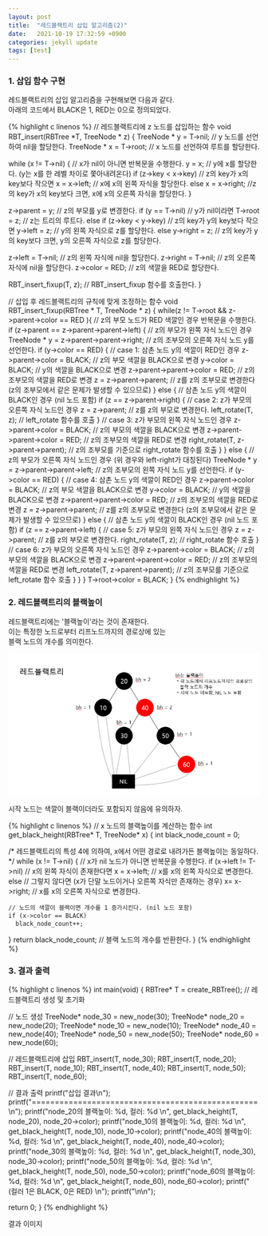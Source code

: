 ```yaml
---
layout: post
title:  "레드블랙트리 삽입 알고리즘(2)"
date:   2021-10-19 17:32:59 +0900
categories: jekyll update
tags: [test]
---
```


### 1. 삽입 함수 구현

레드블랙트리의 삽입 알고리즘을 구현해보면 다음과 같다.  
아래의 코드에서 BLACK은 1, RED는 0으로 정의되었다.

{% highlight c linenos %}
// 레드블랙트리에 z 노드를 삽입하는 함수
void RBT_insert(RBTree *T, TreeNode * z)
{
  TreeNode * y = T->nil; // y 노드를 선언하여 nil을 할당한다.
  TreeNode * x = T->root; // x 노드를 선언하여 루트를 할당한다.

  while (x != T->nil) { // x가 nil이 아니면 반복문을 수행한다.
    y = x;              // y에 x를 할당한다. (y는 x를 한 레벨 차이로 쫓아내려온다)
    if (z->key < x->key) // z의 key가 x의 key보다 작으면
      x = x->left; // x에 x의 왼쪽 자식을 할당한다.
    else x = x->right; //z의 key가 x의 key보다 크면, x에 x의 오른쪽 자식을 할당한다.
  }

  z->parent = y; // z의 부모를 y로 변경한다.
  if (y == T->nil) // y가 nil이라면
    T->root = z; // z는 트리의 루트다.
  else if (z->key < y->key) // z의 key가 y의 key보다 작으면
    y->left = z; // y의 왼쪽 자식으로 z를 할당한다.
  else y->right = z; // z의 key가 y의 key보다 크면, y의 오른쪽 자식으로 z를 할당한다.

  z->left = T->nil; // z의 왼쪽 자식에 nil을 할당한다.
  z->right = T->nil; // z의 오른쪽 자식에 nil을 할당한다. 
  z->color = RED; // z의 색깔을 RED로 할당한다.

  RBT_insert_fixup(T, z); // RBT_insert_fixup 함수를 호출한다.
}

// 삽입 후 레드블랙트리의 규칙에 맞게 조정하는 함수
void RBT_insert_fixup(RBTree * T, TreeNode * z)
{
  while(z != T->root && z->parent->color == RED ){ // z의 부모 노드가 RED 색깔인 경우 반복문을 수행한다.
    if (z->parent == z->parent->parent->left) { // z의 부모가 왼쪽 자식 노드인 경우
      TreeNode * y = z->parent->parent->right; // z의 조부모의 오른쪽 자식 노드 y를 선언한다.
      if (y->color == RED) { // case 1: 삼촌 노드 y의 색깔이 RED인 경우
        z->parent->color = BLACK; // z의 부모 색깔을 BLACK으로 변경
        y->color = BLACK; // y의 색깔을 BLACK으로 변경
        z->parent->parent->color = RED; // z의 조부모의 색깔을 RED로 변경
        z = z->parent->parent; // z를 z의 조부모로 변경한다 (z의 조부모에서 같은 문제가 발생할 수 있으므로)
      } 
      else { // 삼촌 노드 y의 색깔이 BLACK인 경우 (nil 노드 포함)
        if (z == z->parent->right) { // case 2: z가 부모의 오른쪽 자식 노드인 경우
          z = z->parent; // z를 z의 부모로 변경한다.
          left_rotate(T, z); // left_rotate 함수를 호출
        } // case 3: z가 부모의 왼쪽 자식 노드인 경우
        z->parent->color = BLACK; // z의 부모의 색깔을 BLACK으로 변경
        z->parent->parent->color = RED; // z의 조부모의 색깔을 RED로 변경
        right_rotate(T, z->parent->parent); // z의 조부모를 기준으로 right_rotate 함수를 호출
      }
    } 
    else { // z의 부모가 오른쪽 자식 노드인 경우 (위 경우와 left-right가 대칭된다)
      TreeNode * y = z->parent->parent->left; // z의 조부모의 왼쪽 자식 노드 y를 선언한다.
      if (y->color == RED) { // case 4: 삼촌 노드 y의 색깔이 RED인 경우
        z->parent->color = BLACK; // z의 부모 색깔을 BLACK으로 변경
        y->color = BLACK; // y의 색깔을 BLACK으로 변경
        z->parent->parent->color = RED; // z의 조부모의 색깔을 RED로 변경
        z = z->parent->parent; // z를 z의 조부모로 변경한다 (z의 조부모에서 같은 문제가 발생할 수 있으므로)
      }
      else { // 삼촌 노드 y의 색깔이 BLACK인 경우 (nil 노드 포함)
        if (z == z->parent->left) { // case 5: z가 부모의 왼쪽 자식 노드인 경우
          z = z->parent; // z를 z의 부모로 변경한다.
          right_rotate(T, z); // right_rotate 함수 호출
        } // case 6: z가 부모의 오른쪽 자식 노드인 경우
        z->parent->color = BLACK; // z의 부모의 색깔을 BLACK으로 변경
        z->parent->parent->color = RED; // z의 조부모의 색깔을 RED로 변경
        left_rotate(T, z->parent->parent); // z의 조부모를 기준으로 left_rotate 함수 호출
      }
    }
  }
  T->root->color = BLACK;
}
{% endhighlight %}

### 2. 레드블랙트리의 블랙높이

레드블랙트리에는 '블랙높이'라는 것이 존재한다.  
이는 특정한 노드로부터 리프노드까지의 경로상에 있는  
블랙 노드의 개수를 의미한다.  

![레드블랙트리](https://github.com/gitul0515/gitul0515.github.io/blob/main/_posts/image/211020_1.png?raw=true)

시작 노드는 색깔이 블랙이더라도 포함되지 않음에 유의하자.

{% highlight c linenos %}
// x 노드의 블랙높이를 계산하는 함수
int get_black_height(RBTree* T, TreeNode* x) {
  int black_node_count = 0;

  /* 레드블랙트리의 특성 4에 의하여, 
  x에서 어떤 경로로 내려가든 블랙높이는 동일하다. */
  while (x != T->nil) { // x가 nil 노드가 아니면 반복문을 수행한다.
    if (x->left != T->nil) // x의 왼쪽 자식이 존재한다면
      x = x->left; // x를 x의 왼쪽 자식으로 변경한다.
    else // 그렇지 않다면 (x가 단말 노드이거나 오른쪽 자식만 존재하는 경우)
      x= x->right; // x를 x의 오른쪽 자식으로 변경한다.

    // 노드의 색깔이 블랙이면 개수를 1 증가시킨다. (nil 노드 포함)
    if (x->color == BLACK)
      black_node_count++;
  }
  return black_node_count; // 블랙 노드의 개수를 반환한다.
}
{% endhighlight %}

### 3. 결과 출력

{% highlight c linenos %}
int main(void)
{
  RBTree* T = create_RBTree(); // 레드블랙트리 생성 및 초기화

  // 노드 생성
  TreeNode* node_30 = new_node(30); 
  TreeNode* node_20 = new_node(20); 
  TreeNode* node_10 = new_node(10); 
  TreeNode* node_40 = new_node(40); 
  TreeNode* node_50 = new_node(50); 
  TreeNode* node_60 = new_node(60); 

  // 레드블랙트리에 삽입
  RBT_insert(T, node_30);
  RBT_insert(T, node_20);
  RBT_insert(T, node_10);
  RBT_insert(T, node_40);
  RBT_insert(T, node_50);
  RBT_insert(T, node_60);

  // 결과 출력
  printf("삽입 결과\n");
  printf("=================================================\n");
  printf("node_20의 블랙높이: %d, 컬러: %d \n", 
  get_black_height(T, node_20), node_20->color);
  printf("node_10의 블랙높이: %d, 컬러: %d \n", 
  get_black_height(T, node_10), node_10->color);
  printf("node_40의 블랙높이: %d, 컬러: %d \n", 
  get_black_height(T, node_40), node_40->color);
  printf("node_30의 블랙높이: %d, 컬러: %d \n", 
  get_black_height(T, node_30), node_30->color);
  printf("node_50의 블랙높이: %d, 컬러: %d \n", 
  get_black_height(T, node_50), node_50->color);
  printf("node_60의 블랙높이: %d, 컬러: %d \n", 
  get_black_height(T, node_60), node_60->color);
  printf("     (컬러 1은 BLACK, 0은 RED) \n");
  printf("\n\n");

  return 0;
}
{% endhighlight %}

결과 이미지

[jekyll-docs]: https://jekyllrb.com/docs/home
[jekyll-gh]:   https://github.com/jekyll/jekyll
[jekyll-talk]: https://talk.jekyllrb.com/
